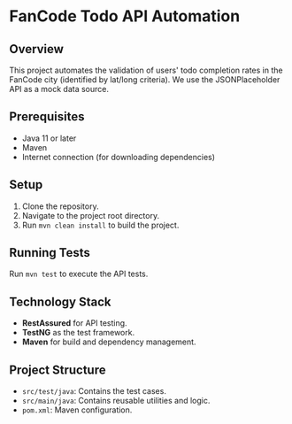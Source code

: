 
# FanCode Todo API Automation

## Overview
This project automates the validation of users' todo completion rates in the FanCode city (identified by lat/long criteria). 
We use the JSONPlaceholder API as a mock data source.

## Prerequisites
- Java 11 or later
- Maven
- Internet connection (for downloading dependencies)

## Setup
1. Clone the repository.
2. Navigate to the project root directory.
3. Run `mvn clean install` to build the project.

## Running Tests
Run `mvn test` to execute the API tests.

## Technology Stack
- **RestAssured** for API testing.
- **TestNG** as the test framework.
- **Maven** for build and dependency management.

## Project Structure
- `src/test/java`: Contains the test cases.
- `src/main/java`: Contains reusable utilities and logic.
- `pom.xml`: Maven configuration.
